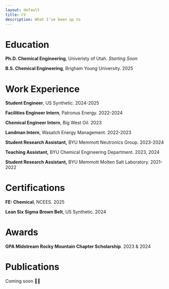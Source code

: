 ```yaml
---
layout: default
title: CV
description: What I've been up to
---
```


# Education

**Ph.D. Chemical Engineering**, Univeristy of Utah. *Starting Soon*

**B.S. Chemical Engineering**, Brigham Young University. 2025

# Work Experience

**Student Engineer**, US Synthetic. 2024-2025

**Facilities Engineer Intern**, Patronus Energy. 2022-2024

**Chemical Engineer Intern**, Big West Oil. 2023

**Landman Intern**, Wasatch Energy Management. 2022-2023



**Student Research Assistant,** BYU Memmott Neutronics Group. 2023-2024

**Teaching Assistant,** BYU Chemical Engineering Department. 2023, 2024

**Student Research Assistant,** BYU Memmott Molten Salt Laboratory. 2021-2022

# Certifications

**FE: Chemical**, NCEES. 2025

**Lean Six Sigma Brown Belt**, US Synthetic. 2024

# Awards

**GPA Midstream Rocky Mountain Chapter Scholarship**. 2023 & 2024

# Publications

Coming soon 🤞🏼
